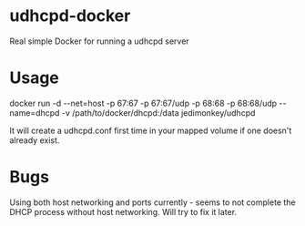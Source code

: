 # udhcpd-docker
Real simple Docker for running a udhcpd server

# Usage
docker run -d --net=host -p 67:67 -p 67:67/udp -p 68:68 -p 68:68/udp --name=dhcpd -v /path/to/docker/dhcpd:/data jedimonkey/udhcpd

It will create a udhcpd.conf first time in your mapped volume if one doesn't already exist.

# Bugs
Using both host networking and ports currently - seems to not complete the DHCP process without host networking.  Will try to fix it later.


